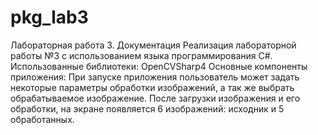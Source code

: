 # pkg_lab3
Лабораторная работа 3. Документация
	Реализация лабораторной работы №3 с использованием языка программирования C#.
Использованные библиотеки:
OpenCVSharp4
Основные компоненты приложения:
При запуске приложения пользователь может задать некоторые параметры обработки изображений, а так же выбрать обрабатываемое изображение. После загрузки изображения и его обработки, на экране появляется 6 изображений: исходник и 5 обработанных.
